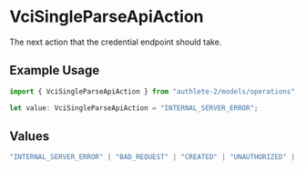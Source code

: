 # VciSingleParseApiAction

The next action that the credential endpoint should take.

## Example Usage

```typescript
import { VciSingleParseApiAction } from "authlete-2/models/operations";

let value: VciSingleParseApiAction = "INTERNAL_SERVER_ERROR";
```

## Values

```typescript
"INTERNAL_SERVER_ERROR" | "BAD_REQUEST" | "CREATED" | "UNAUTHORIZED" | "FORBIDDEN" | "JSON" | "JWT" | "OK"
```